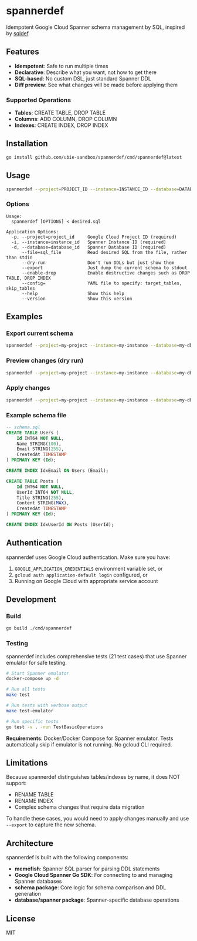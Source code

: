 # spannerdef

Idempotent Google Cloud Spanner schema management by SQL, inspired by [sqldef](https://github.com/sqldef/sqldef).

## Features

- **Idempotent**: Safe to run multiple times
- **Declarative**: Describe what you want, not how to get there
- **SQL-based**: No custom DSL, just standard Spanner DDL
- **Diff preview**: See what changes will be made before applying them

### Supported Operations

- **Tables**: CREATE TABLE, DROP TABLE
- **Columns**: ADD COLUMN, DROP COLUMN
- **Indexes**: CREATE INDEX, DROP INDEX

## Installation

```bash
go install github.com/ubie-sandbox/spannerdef/cmd/spannerdef@latest
```

## Usage

```bash
spannerdef --project=PROJECT_ID --instance=INSTANCE_ID --database=DATABASE_ID < schema.sql
```

### Options

```
Usage:
  spannerdef [OPTIONS] < desired.sql

Application Options:
  -p, --project=project_id     Google Cloud Project ID (required)
  -i, --instance=instance_id   Spanner Instance ID (required)
  -d, --database=database_id   Spanner Database ID (required)
      --file=sql_file          Read desired SQL from the file, rather than stdin
      --dry-run                Don't run DDLs but just show them
      --export                 Just dump the current schema to stdout
      --enable-drop            Enable destructive changes such as DROP TABLE, DROP INDEX
      --config=                YAML file to specify: target_tables, skip_tables
      --help                   Show this help
      --version                Show this version
```

## Examples

### Export current schema

```bash
spannerdef --project=my-project --instance=my-instance --database=my-db --export
```

### Preview changes (dry run)

```bash
spannerdef --project=my-project --instance=my-instance --database=my-db --dry-run < schema.sql
```

### Apply changes

```bash
spannerdef --project=my-project --instance=my-instance --database=my-db < schema.sql
```

### Example schema file

```sql
-- schema.sql
CREATE TABLE Users (
    Id INT64 NOT NULL,
    Name STRING(100),
    Email STRING(255),
    CreatedAt TIMESTAMP
) PRIMARY KEY (Id);

CREATE INDEX IdxEmail ON Users (Email);

CREATE TABLE Posts (
    Id INT64 NOT NULL,
    UserId INT64 NOT NULL,
    Title STRING(255),
    Content STRING(MAX),
    CreatedAt TIMESTAMP
) PRIMARY KEY (Id);

CREATE INDEX IdxUserId ON Posts (UserId);
```

## Authentication

spannerdef uses Google Cloud authentication. Make sure you have:

1. `GOOGLE_APPLICATION_CREDENTIALS` environment variable set, or
2. `gcloud auth application-default login` configured, or
3. Running on Google Cloud with appropriate service account

## Development

### Build

```bash
go build ./cmd/spannerdef
```

### Testing

spannerdef includes comprehensive tests (21 test cases) that use Spanner emulator for safe testing.

```bash
# Start Spanner emulator
docker-compose up -d

# Run all tests
make test

# Run tests with verbose output
make test-emulator

# Run specific tests
go test -v . -run TestBasicOperations
```

**Requirements**: Docker/Docker Compose for Spanner emulator. Tests automatically skip if emulator is not running. No gcloud CLI required.

## Limitations

Because spannerdef distinguishes tables/indexes by name, it does NOT support:

- RENAME TABLE
- RENAME INDEX
- Complex schema changes that require data migration

To handle these cases, you would need to apply changes manually and use `--export` to capture the new schema.

## Architecture

spannerdef is built with the following components:

- **memefish**: Spanner SQL parser for parsing DDL statements
- **Google Cloud Spanner Go SDK**: For connecting to and managing Spanner databases
- **schema package**: Core logic for schema comparison and DDL generation
- **database/spanner package**: Spanner-specific database operations

## License

MIT
